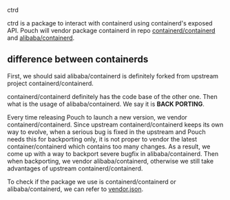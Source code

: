ctrd

ctrd is a package to interact with containerd using containerd's exposed API. Pouch will vendor package containerd in repo [containerd/containerd](https://github.com/containerd/containerd) and [alibaba/containerd](https://github.com/containerd/containerd).

## difference between containerds

First, we should said alibaba/containerd is definitely forked from upstream project containerd/containerd.

containerd/containerd definitely has the code base of the other one. Then what is the usage of alibaba/containerd. We say it is **BACK PORTING**.

Every time releasing Pouch to launch a new version, we vendor containerd/containerd. Since upstream containerd/containerd keeps its own way to evolve, when a serious bug is fixed in the upstream and Pouch needs this for backporting only, it is not proper to vendor the latest container/containerd which contains too many changes. As a result, we come up with a way to backport severe bugfix in alibaba/containerd. Then when backporting, we vendor alibaba/containerd, otherwise we still take advantages of upstream containerd/containerd.

To check if the package we use is containerd/containerd or alibaba/containerd, we can refer to [vendor.json](../vendor/vendor.json).

 
